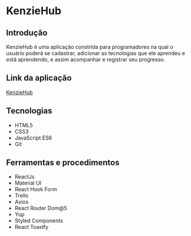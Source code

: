 # KenzieHub

## Introdução

<p>KenzieHub é uma aplicação constrída para programadores na qual o usuário poderá se cadastrar, adicionar as tecnologias que ele aprendeu e está aprendendo, e assim acompanhar e registrar seu progresso.</p>

## Link da aplicação

<a href="https://react-entrega-s2-kenzie-hub-brendosousa.vercel.app/">KenzieHub</a>

## Tecnologias

<ul> 
  <li>HTML5</li>
  <li>CSS3</li>
  <li>JavaScript ES6</li>
  <li>Git</li>
</ul>

## Ferramentas e procedimentos

<ul> 
  <li>ReactJs</li>
  <li>Material UI</li>
  <li>React Hook Form</li>
  <li>Trello</li>
  <li>Axios</li>
  <li>React Router Dom@5</li>
  <li>Yup</li>
  <li>Styled Components</li>
  <li>React Toastfy</li>
</ul>


